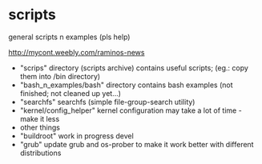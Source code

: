 # scripts
general scripts n examples (pls help)

http://mycont.weebly.com/raminos-news

- "scrips" directory (scripts archive) contains useful scripts; (eg.: copy them into /bin directory)
- "bash_n_examples/bash" directory contains bash examples (not finished; not cleaned up yet...)
- "searchfs" searchfs (simple file-group-search utility)
- "kernel/config_helper" kernel configuration may take a lot of time - make it less
- other things
- "buildroot" work in progress devel
- "grub" update grub and os-prober to make it work better with different distributions
